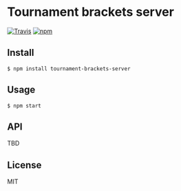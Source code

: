 # Tournament brackets server

[![Travis](https://img.shields.io/travis/patrik-piskay/tournament-brackets-server.svg?style=flat-square)](https://travis-ci.org/patrik-piskay/tournament-brackets-server) [![npm](https://img.shields.io/npm/v/tournament-brackets-server.svg?style=flat-square)](https://www.npmjs.com/package/tournament-brackets-server)

## Install

    $ npm install tournament-brackets-server

## Usage

    $ npm start

## API

TBD

## License

MIT